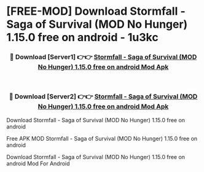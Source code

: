 # [FREE-MOD] Download Stormfall - Saga of Survival (MOD No Hunger) 1.15.0 free on android - 1u3kc


<div align="center">
<h3>🔴 Download [Server1] 👉👉 <a href="https://apk-comot.site?title=Stormfall_-_Saga_of_Survival_(MOD_No_Hunger)_1.15.0_free_on_android">Stormfall - Saga of Survival (MOD No Hunger) 1.15.0 free on android Mod Apk</a></h3><br>

<h3>🔴 Download [Server2] 👉👉 <a href="https://apk-comot.site?title=Stormfall_-_Saga_of_Survival_(MOD_No_Hunger)_1.15.0_free_on_android">Stormfall - Saga of Survival (MOD No Hunger) 1.15.0 free on android Mod Apk</a></h3>
</div>



Download Stormfall - Saga of Survival (MOD No Hunger) 1.15.0 free on android 

Free APK MOD Stormfall - Saga of Survival (MOD No Hunger) 1.15.0 free on android 

Download Stormfall - Saga of Survival (MOD No Hunger) 1.15.0 free on android Mod For Android
